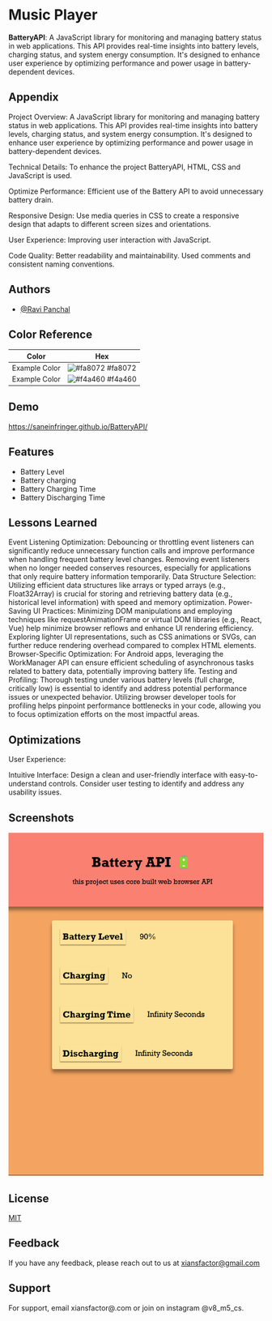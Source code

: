 
# Music Player

**BatteryAPI**: A JavaScript library for monitoring and managing battery status in web applications. This API provides real-time insights into battery levels, charging status, and system energy consumption. It's designed to enhance user experience by optimizing performance and power usage in battery-dependent devices.



## Appendix

Project Overview: A JavaScript library for monitoring and managing battery status in web applications. This API provides real-time insights into battery levels, charging status, and system energy consumption. It's designed to enhance user experience by optimizing performance and power usage in battery-dependent devices.

Technical Details: To enhance the project BatteryAPI, HTML, CSS and JavaScript is used.

Optimize Performance: Efficient use of the Battery API to avoid unnecessary battery drain.

Responsive Design: Use media queries in CSS to create a responsive design that adapts to different screen sizes and orientations.

User Experience: Improving user interaction with JavaScript.

Code Quality: Better readability and maintainability. Used comments and consistent naming conventions.


## Authors

- [@Ravi Panchal](https://github.com/saneinfringer)

## Color Reference

| Color             | Hex                                                                |
| ----------------- | ------------------------------------------------------------------ |
| Example Color | ![#fa8072](https://via.placeholder.com/10/0a192f?text=+) #fa8072 |
| Example Color | ![#f4a460](https://via.placeholder.com/10/f8f8f8?text=+) #f4a460 |


## Demo

https://saneinfringer.github.io/BatteryAPI/



## Features

- Battery Level
- Battery charging
- Battery Charging Time
- Battery Discharging Time


## Lessons Learned

Event Listening Optimization:
Debouncing or throttling event listeners can significantly reduce unnecessary function calls and improve performance when handling frequent battery level changes.
Removing event listeners when no longer needed conserves resources, especially for applications that only require battery information temporarily.
Data Structure Selection:
Utilizing efficient data structures like arrays or typed arrays (e.g., Float32Array) is crucial for storing and retrieving battery data (e.g., historical level information) with speed and memory optimization.
Power-Saving UI Practices:
Minimizing DOM manipulations and employing techniques like requestAnimationFrame or virtual DOM libraries (e.g., React, Vue) help minimize browser reflows and enhance UI rendering efficiency.
Exploring lighter UI representations, such as CSS animations or SVGs, can further reduce rendering overhead compared to complex HTML elements.
Browser-Specific Optimization:
For Android apps, leveraging the WorkManager API can ensure efficient scheduling of asynchronous tasks related to battery data, potentially improving battery life.
Testing and Profiling:
Thorough testing under various battery levels (full charge, critically low) is essential to identify and address potential performance issues or unexpected behavior.
Utilizing browser developer tools for profiling helps pinpoint performance bottlenecks in your code, allowing you to focus optimization efforts on the most impactful areas.


## Optimizations

User Experience:

Intuitive Interface: Design a clean and user-friendly interface with easy-to-understand controls. Consider user testing to identify and address any usability issues.


## Screenshots

![App Screenshot](screenshot/screenshot.png)


## License

[MIT](https://choosealicense.com/licenses/mit/)


## Feedback

If you have any feedback, please reach out to us at xiansfactor@gmail.com


## Support

For support, email xiansfactor@.com or join on instagram @v8_m5_cs.

